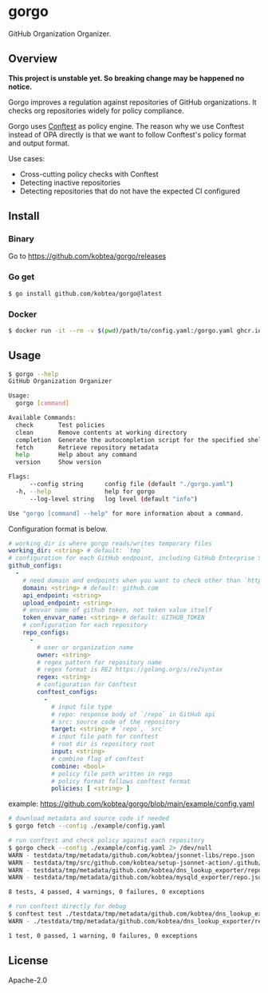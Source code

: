 # gorgo

GitHub Organization Organizer.

## Overview

**This project is unstable yet. So breaking change may be happened no notice.**

Gorgo improves a regulation against repositories of GitHub organizations.
It checks org repositories widely for policy compliance.

Gorgo uses [Conftest](https://github.com/open-policy-agent/conftest) as policy engine.
The reason why we use Conftest instead of OPA directly is that we want to follow Conftest's policy format and output format.

Use cases:

- Cross-cutting policy checks with Conftest
- Detecting inactive repositories
- Detecting repositories that do not have the expected CI configured

## Install

### Binary

Go to https://github.com/kobtea/gorgo/releases

### Go get

```bash
$ go install github.com/kobtea/gorgo@latest
```

### Docker

```bash
$ docker run -it --rm -v $(pwd)/path/to/config.yaml:/gorgo.yaml ghcr.io/kobtea/gorgo --help
```

## Usage

```bash
$ gorgo --help
GitHub Organization Organizer

Usage:
  gorgo [command]

Available Commands:
  check       Test policies
  clean       Remove contents at working directory
  completion  Generate the autocompletion script for the specified shell
  fetch       Retrieve repository metadata
  help        Help about any command
  version     Show version

Flags:
      --config string      config file (default "./gorgo.yaml")
  -h, --help               help for gorgo
      --log-level string   log level (default "info")

Use "gorgo [command] --help" for more information about a command.
```

Configuration format is below.

```yaml
# working_dir is where gorgo reads/writes temporary files
working_dir: <string> # default: `tmp`
# configuration for each GitHub endpoint, including GitHub Enterprise Server
github_configs:
  -
    # need domain and endpoints when you want to check other than `https://github.com`
    domain: <string> # default: github.com
    api_endpoint: <string>
    upload_endpoint: <string>
    # envvar name of github token, not token value itself
    token_envvar_name: <string> # default: GITHUB_TOKEN
    # configuration for each repository
    repo_configs:
      -
        # user or organization name
        owner: <string>
        # regex pattern for repository name
        # regex format is RE2 https://golang.org/s/re2syntax
        regex: <string>
        # configuration for Conftest
        conftest_configs:
          -
            # input file type
            # repo: response body of `/repo` in GitHub api
            # src: source code of the repository
            target: <string> # `repo`, `src`
            # input file path for conftest
            # root dir is repository root
            input: <string>
            # combine flag of conftest
            combine: <bool>
            # policy file path written in rego
            # policy format follows conftest format
            policies: [ <string> ]
```

example: https://github.com/kobtea/gorgo/blob/main/example/config.yaml

```bash
# download metadata and source code if needed
$ gorgo fetch --config ./example/config.yaml

# run conftest and check policy against each repository
$ gorgo check --config ./example/config.yaml 2> /dev/null
WARN - testdata/tmp/metadata/github.com/kobtea/jsonnet-libs/repo.json - github.repo - GitHub repository should be pushed at least once every 6 month
WARN - testdata/tmp/src/github.com/kobtea/setup-jsonnet-action/.github/workflows/test.yml - github.actions - GitHub actions should be defined `Install dependencies` step
WARN - testdata/tmp/metadata/github.com/kobtea/dns_lookup_exporter/repo.json - github.repo - GitHub repository should be pushed at least once every 6 month
WARN - testdata/tmp/metadata/github.com/kobtea/mysqld_exporter/repo.json - github.repo - GitHub repository should be pushed at least once every 6 month

8 tests, 4 passed, 4 warnings, 0 failures, 0 exceptions

# run conftest directly for debug
$ conftest test ./testdata/tmp/metadata/github.com/kobtea/dns_lookup_exporter/repo.json -p ./example/policy/github_repo.rego --all-namespaces
WARN - ./testdata/tmp/metadata/github.com/kobtea/dns_lookup_exporter/repo.json - github.repo - GitHub repository should be pushed at least once every 6 month

1 test, 0 passed, 1 warning, 0 failures, 0 exceptions
```

## License

Apache-2.0
